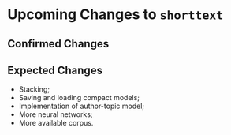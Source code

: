 Upcoming Changes to `shorttext`
===============================

Confirmed Changes
-----------------

Expected Changes
----------------

* Stacking;
* Saving and loading compact models;
* Implementation of author-topic model;
* More neural networks;
* More available corpus.